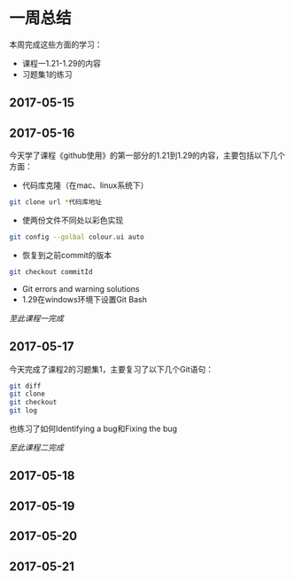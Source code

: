 # 一周总结
本周完成这些方面的学习：
* 课程一1.21-1.29的内容
* 习题集1的练习
## 2017-05-15
## 2017-05-16
今天学了课程《github使用》的第一部分的1.21到1.29的内容，主要包括以下几个方面：
* 代码库克隆（在mac、linux系统下）
```bash
git clone url *代码库地址
```
* 使两份文件不同处以彩色实现
```bash
git config --golbal colour.ui auto
```
* 恢复到之前commit的版本
```bash
git checkout commitId
```
* Git errors and warning solutions
* 1.29在windows环境下设置Git Bash

*至此课程一完成*
## 2017-05-17
今天完成了课程2的习题集1，主要复习了以下几个Git语句：
```bash
git diff
git clone
git checkout
git log
```
也练习了如何Identifying a bug和Fixing the bug

*至此课程二完成*
## 2017-05-18
## 2017-05-19
## 2017-05-20
## 2017-05-21
